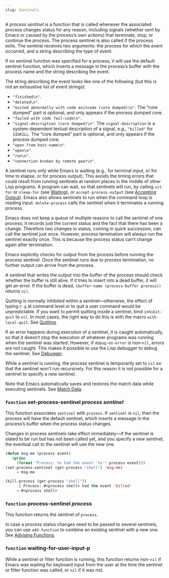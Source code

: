 ```yaml
---
slug: Sentinels
---
```


A *process sentinel* is a function that is called whenever the associated process changes status for any reason, including signals (whether sent by Emacs or caused by the process’s own actions) that terminate, stop, or continue the process. The process sentinel is also called if the process exits. The sentinel receives two arguments: the process for which the event occurred, and a string describing the type of event.

If no sentinel function was specified for a process, it will use the default sentinel function, which inserts a message in the process’s buffer with the process name and the string describing the event.

The string describing the event looks like one of the following (but this is not an exhaustive list of event strings):

*   `"finished\n"`.
*   `"deleted\n"`.
*   `"exited abnormally with code exitcode (core dumped)\n"`. The “core dumped" part is optional, and only appears if the process dumped core.
*   `"failed with code fail-code\n"`.
*   `"signal-description (core dumped)\n"`. The `signal-description` is a system-dependent textual description of a signal, e.g., `"killed"` for `SIGKILL`. The “core dumped" part is optional, and only appears if the process dumped core.
*   `"open from host-name\n"`.
*   `"open\n"`.
*   `"run\n"`.
*   `"connection broken by remote peer\n"`.

A sentinel runs only while Emacs is waiting (e.g., for terminal input, or for time to elapse, or for process output). This avoids the timing errors that could result from running sentinels at random places in the middle of other Lisp programs. A program can wait, so that sentinels will run, by calling `sit-for` or `sleep-for` (see [Waiting](Waiting)), or `accept-process-output` (see [Accepting Output](Accepting-Output)). Emacs also allows sentinels to run when the command loop is reading input. `delete-process` calls the sentinel when it terminates a running process.

Emacs does not keep a queue of multiple reasons to call the sentinel of one process; it records just the current status and the fact that there has been a change. Therefore two changes in status, coming in quick succession, can call the sentinel just once. However, process termination will always run the sentinel exactly once. This is because the process status can’t change again after termination.

Emacs explicitly checks for output from the process before running the process sentinel. Once the sentinel runs due to process termination, no further output can arrive from the process.

A sentinel that writes the output into the buffer of the process should check whether the buffer is still alive. If it tries to insert into a dead buffer, it will get an error. If the buffer is dead, `(buffer-name (process-buffer process))` returns `nil`.

Quitting is normally inhibited within a sentinel—otherwise, the effect of typing `C-g` at command level or to quit a user command would be unpredictable. If you want to permit quitting inside a sentinel, bind `inhibit-quit` to `nil`. In most cases, the right way to do this is with the macro `with-local-quit`. See [Quitting](Quitting).

If an error happens during execution of a sentinel, it is caught automatically, so that it doesn’t stop the execution of whatever programs was running when the sentinel was started. However, if `debug-on-error` is non-`nil`, errors are not caught. This makes it possible to use the Lisp debugger to debug the sentinel. See [Debugger](Debugger).

While a sentinel is running, the process sentinel is temporarily set to `nil` so that the sentinel won’t run recursively. For this reason it is not possible for a sentinel to specify a new sentinel.

Note that Emacs automatically saves and restores the match data while executing sentinels. See [Match Data](Match-Data).

### <span className="tag function">`function`</span> **set-process-sentinel** *process sentinel*

This function associates `sentinel` with `process`. If `sentinel` is `nil`, then the process will have the default sentinel, which inserts a message in the process’s buffer when the process status changes.

Changes in process sentinels take effect immediately—if the sentinel is slated to be run but has not been called yet, and you specify a new sentinel, the eventual call to the sentinel will use the new one.

```lisp
(defun msg-me (process event)
   (princ
     (format "Process: %s had the event '%s'" process event)))
(set-process-sentinel (get-process "shell") 'msg-me)
     ⇒ msg-me
```

```lisp
(kill-process (get-process "shell"))
     -| Process: #<process shell> had the event 'killed'
     ⇒ #<process shell>
```

### <span className="tag function">`function`</span> **process-sentinel** *process*

This function returns the sentinel of `process`.

In case a process status changes need to be passed to several sentinels, you can use `add-function` to combine an existing sentinel with a new one. See [Advising Functions](Advising-Functions).

### <span className="tag function">`function`</span> **waiting-for-user-input-p**

While a sentinel or filter function is running, this function returns non-`nil` if Emacs was waiting for keyboard input from the user at the time the sentinel or filter function was called, or `nil` if it was not.
